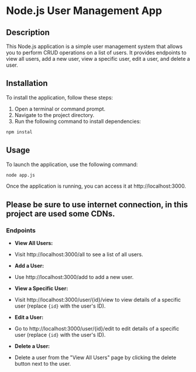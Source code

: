 # Node.js User Management App

## Description

This Node.js application is a simple user management system that allows you to perform CRUD operations on a list of users. It provides endpoints to view all users, add a new user, view a specific user, edit a user, and delete a user.

## Installation

To install the application, follow these steps:

1. Open a terminal or command prompt.
2. Navigate to the project directory.
3. Run the following command to install dependencies:

```bash
npm instal
```

## Usage

To launch the application, use the following command:
```bash
node app.js
```

Once the application is running, you can access it at http://localhost:3000.

**Please be sure to use internet connection, in this project are used some CDNs.**
---
### Endpoints

- **View All Users:**
- Visit http://localhost:3000/all to see a list of all users.

- **Add a User:**
- Use http://localhost:3000/add to add a new user.

- **View a Specific User:**
- Visit http://localhost:3000/user/{id}/view to view details of a specific user (replace `{id}` with the user's ID).

- **Edit a User:**
- Go to http://localhost:3000/user/{id}/edit to edit details of a specific user (replace `{id}` with the user's ID).

- **Delete a User:**
- Delete a user from the "View All Users" page by clicking the delete button next to the user.


